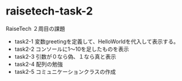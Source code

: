# raisetech-task-2
RaiseTech ２周目の課題
- task2-1 変数greetingを定義して、HelloWorldを代入して表示する。
- task2-2 コンソールに1〜10を足したものを表示
- task2-3 引数が０なら偽、１なら真と表示
- task2-4 配列の勉強
- task2-5 コミュニケーションクラスの作成